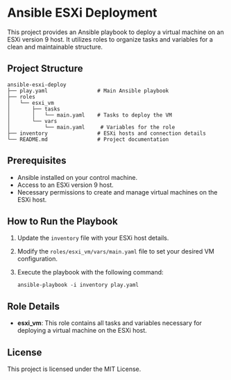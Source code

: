 # Ansible ESXi Deployment

This project provides an Ansible playbook to deploy a virtual machine on an ESXi version 9 host. It utilizes roles to organize tasks and variables for a clean and maintainable structure.

## Project Structure

```
ansible-esxi-deploy
├── play.yaml                # Main Ansible playbook
├── roles
│   └── esxi_vm
│       ├── tasks
│       │   └── main.yaml    # Tasks to deploy the VM
│       └── vars
│           └── main.yaml     # Variables for the role
├── inventory                # ESXi hosts and connection details
└── README.md                # Project documentation
```

## Prerequisites

- Ansible installed on your control machine.
- Access to an ESXi version 9 host.
- Necessary permissions to create and manage virtual machines on the ESXi host.

## How to Run the Playbook

1. Update the `inventory` file with your ESXi host details.
2. Modify the `roles/esxi_vm/vars/main.yaml` file to set your desired VM configuration.
3. Execute the playbook with the following command:

   ```
   ansible-playbook -i inventory play.yaml
   ```

## Role Details

- **esxi_vm**: This role contains all tasks and variables necessary for deploying a virtual machine on the ESXi host.

## License

This project is licensed under the MIT License.